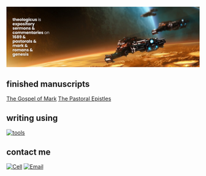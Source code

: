 [![](banner.png)](https://theologic.us/)

## finished manuscripts

[The Gospel of Mark](https://theologic.us/series/devotions-mark/)
[The Pastoral Epistles](https://theologic.us/series/gospel-nt-pastorals/)

## writing using

[![tools](https://skillicons.dev/icons?i=vscode,md,css,html,bash,git,github,netlify,linux)](https://theologic.us/)

## contact me

[![Cell](https://img.shields.io/badge/SMS-joseph-437790?style=for-the-badge&logo=Apple)](sms:8177071486)
[![Email](https://img.shields.io/badge/Email-joseph-success?style=for-the-badge&logo=Minutemailer)](mailto:joe@theologic.us)
